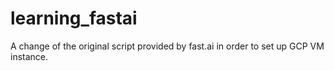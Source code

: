 # learning_fastai
A change of the original script provided by fast.ai in order to set up GCP VM instance.
